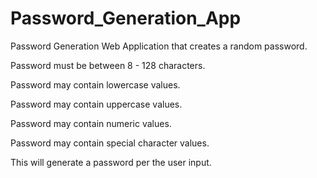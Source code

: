 # Password_Generation_App

Password Generation Web Application that creates a random password.

Password must be between 8 - 128 characters.

Password may contain lowercase values.

Password may contain uppercase values.

Password may contain numeric values.

Password may contain special character values.

This will generate a password per the user input.
